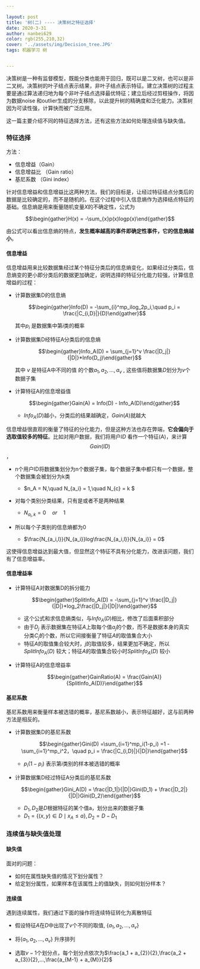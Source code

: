 ```yaml
---

layout: post
title: '树(二) ---- 决策树之特征选择'
date: 2020-3-31
author: nanbei629
color: rgb(255,210,32)
cover: '../assets/img/Decision_tree.JPG'
tags: 机器学习 树


---
```


决策树是一种有监督模型，既能分类也能用于回归，既可以是二叉树，也可以是非二叉树。决策树的叶子结点表示结果，非叶子结点表示特征。建立决策树的过程主要是通过算法递归地为每个非叶子结点选择最优特征；建立后经过剪枝操作，将因为数据noise 和outlier生成的分支移除，以此提升树的精确度和泛化能力。决策树因为可读性强，计算快而被广泛应用。

这一篇主要介绍不同的特征选择方法，还有这些方法如何处理连续值与缺失值。

### 特征选择

方法：

* 信息增益（Gain）
* 信息增益比 （Gain ratio）
* 基尼系数 （Gini index）

针对信息增益和信息增益比这两种方法，我们的目标是，让经过特征结点分类后的数据是比较确定的，而不是随机的。在这个过程中引入信息熵作为选择结点特征的基础。信息熵是用来衡量随机变量$X$的不确定性，公式为

$$\begin{gather}H(x) = -\sum_{x}p(x)logp(x)\end{gather}$$

由公式可以看出信息熵的特点，**发生概率越高的事件即确定性事件，它的信息熵越小**。

#### 信息增益

信息增益用来比较数据集经过某个特征分类后的信息熵变化，如果经过分类后，信息熵变的更小即分类后的数据更加确定，说明选择的特征分化能力较强，计算信息增益的过程：

* 计算数据集D的信息熵

  $$\begin{gather}Info(D) =  -\sum_{i}^mp_ilog_2p_i,\quad p_i = \frac{|C_{i,D}|}{D}\end{gather}$$

  其中$p_i$ 是数据集中第$i$类的概率

* 计算数据集D经特征A分类后的信息熵

  $$\begin{gather}Info_A(D) = \sum_{j=1}^v \frac{|D_j|}{|D|}*Info(D_j)\end{gather}$$

  其中 $v$ 是特征A中不同的值 的个数${a_1,a_2,...,a_v}$ , 这些值将数据集$D$划分为$v$个数据子集

* 计算特征A的信息增益值

  $$\begin{gather}Gain(A) = Info(D) - Info_A(D)\end{gather}$$ 

  * $Info_A(D)$越小，分类后的结果越确定，$Gain(A)$就越大

信息增益很直观的衡量了特征的分化能力，但是这种方法也存在弊端，**它会偏向于选取值较多的特征**。比如对用户数据，我们将用户$ID$ 看作一个特征(A)，来计算$$Gain(ID)$$，

* n个用户ID将数据集划分为n个数据子集，每个数据子集中都只有一个数据，整个数据集会被划分为k类 
  * $n_A = N,\quad N_{a_i} = 1,\quad N_{c} = k $  

* 对每个类别分类结果，只有是或者不是两种结果
  * $N_{a_i,k} = 0\quad or\quad 1$
* 所以每个子类别的信息熵都为0
  * $\frac{N_{a_i,l}}{N_{a_i}}log\frac{N_{a_i,l}}{N_{a_i}} = 0$

这使得信息增益达到最大值，但显然这个特征不具有分化能力，改进该问题，我们有了信息增益率。

#### 信息增益率

* 计算特征A对数据集D的拆分能力

  $$\begin{gather}SplitInfo_A(D) = -\sum_{j=1}^v \frac{|D_j|}{|D|}*log_2\frac{|D_j|}{|D|}\end{gather}$$

  * 这个公式和求信息熵类似，与$Info_A(D)$相比，修改了后面乘积部分
  * 由于$D_j$ 表示数据集在特征$A$上取每个值$a_j$的个数，而不是数据本身的真实分类$C_j$的个数，所以它间接衡量了特征$A$的取值集合大小
  * 特征$A$的取值集合较大时，$j$的取值较多，结果更加不确定，所以$SplitInfo_A(D)$ 较大；特征$A$的取值集合较小时$SplitInfo_A(D)$ 较小

* 计算特征A的信息增益率

  $$\begin{gather}GainRatio(A) = \frac{Gain(A)}{SplitInfo_A(D)}\end{gather}$$ 

#### 基尼系数

基尼系数用来衡量样本被选错的概率，基尼系数越小，表示特征越好，这与前两种方法是相反的。

* 计算数据集D的基尼系数

  $$\begin{gather}Gini(D) =\sum_{i=1}^mp_i(1-p_i) =1 - \sum_{i=1}^mp_i^2，\quad p_i = \frac{|C_{i,D}|}{|D|}\end{gather}$$

  * $p_i(1-p_i)$ 表示第$i$类别的样本被选错的概率

* 计算数据集D经过特征A分类后的基尼系数

  $$\begin{gather}Gini_A(D) = \frac{|D_1|}{|D|}Gini(D_1) + \frac{|D_2|}{|D|}Gini(D_2)\end{gather}$$

  * $D_1,D_2$是$D$根据特征的某个值a，划分出来的数据子集
  * $D_1 = \{(x,y)\in D \mid x_A \le a\},D_2 = D-D_1$

### 连续值与缺失值处理

#### 缺失值

面对的问题：

* 如何在属性缺失值的情况下划分属性？
* 给定划分属性，如果样本在该属性上的值缺失，则如何划分样本？

#### 连续值

遇到连续属性，我们通过下面的操作将连续特征转化为离散特征

* 假设特征$A$在$D$中出现了$v$个不同的取值, $\{a_1,a_2,...,a_v\}$

* 将$\{a_1,a_2,...,a_v\}$ 升序排列

* 选取$v-1$个划分点，每个划分点依次为$\frac{a_1 + a_{2}}{2},\frac{a_2 + a_{3}}{2},...,\frac{a_{M-1} + a_{M}}{2}$

  

  















